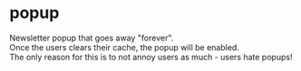 # popup
Newsletter popup that goes away "forever".<br>
Once the users clears their cache, the popup will be enabled.<br>
The only reason for this is to not annoy users as much - users hate popups!
